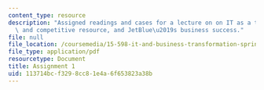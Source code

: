 ```yaml
---
content_type: resource
description: "Assigned readings and cases for a lecture on on IT as a transformative\
  \ and competitive resource, and JetBlue\u2019s business success."
file: null
file_location: /coursemedia/15-598-it-and-business-transformation-spring-2003/113714bcf3298cc81e4a6f653823a38b_assignment1.pdf
file_type: application/pdf
resourcetype: Document
title: Assignment 1
uid: 113714bc-f329-8cc8-1e4a-6f653823a38b
---
```

